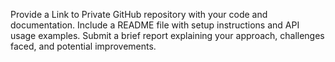 Provide a Link to Private GitHub repository with your code and documentation.
Include a README file with setup instructions and API usage examples.
Submit a brief report explaining your approach, challenges faced, and
potential improvements.
